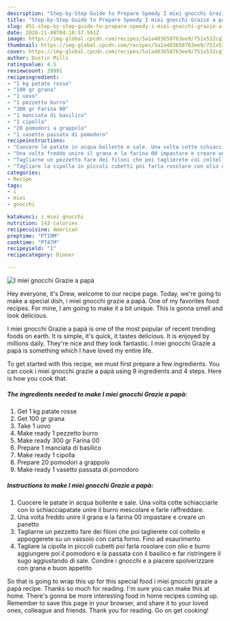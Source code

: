 ```yaml
---
description: "Step-by-Step Guide to Prepare Speedy I miei gnocchi Grazie a papà"
title: "Step-by-Step Guide to Prepare Speedy I miei gnocchi Grazie a papà"
slug: 451-step-by-step-guide-to-prepare-speedy-i-miei-gnocchi-grazie-a-papa
date: 2020-11-08T04:10:57.591Z
image: https://img-global.cpcdn.com/recipes/5a1a403658763ee9/751x532cq70/i-miei-gnocchi-grazie-a-papa-recipe-main-photo.jpg
thumbnail: https://img-global.cpcdn.com/recipes/5a1a403658763ee9/751x532cq70/i-miei-gnocchi-grazie-a-papa-recipe-main-photo.jpg
cover: https://img-global.cpcdn.com/recipes/5a1a403658763ee9/751x532cq70/i-miei-gnocchi-grazie-a-papa-recipe-main-photo.jpg
author: Dustin Mills
ratingvalue: 4.5
reviewcount: 39991
recipeingredient:
- "1 kg patate rosse"
- "100 gr grana"
- "1 uovo"
- "1 pezzetto burro"
- "300 gr Farina 00"
- "1 manciata di basilico"
- "1 cipolla"
- "20 pomodori a grappolo"
- "1 vasetto passata di pomodoro"
recipeinstructions:
- "Cuocere le patate in acqua bollente e sale. Una volta cotte schiacciarle con lo schiacciapatate unire il burro mescolare e farle raffreddare."
- "Una volta freddo unire il grana e la farina 00 impastare e creare un panetto"
- "Tagliarne un pezzetto fare dei filoni che poi taglierete col coltello e appoggerete su un vassoio con carta forno. Fino ad esaurimento"
- "Tagliare la cipolla in piccoli cubetti poi farla rosolare con olio e burro aggiungere poi il pomodoro e la passata con il basilico e far ristringere il sugo aggiustando di sale. Condire i gnocchi e a piacere spolverizzare con grana e buon appetito"
categories:
- Recipe
tags:
- i
- miei
- gnocchi

katakunci: i miei gnocchi 
nutrition: 143 calories
recipecuisine: American
preptime: "PT19M"
cooktime: "PT47M"
recipeyield: "1"
recipecategory: Dinner

---
```



![I miei gnocchi Grazie a papà](https://img-global.cpcdn.com/recipes/5a1a403658763ee9/751x532cq70/i-miei-gnocchi-grazie-a-papa-recipe-main-photo.jpg)

Hey everyone, it's Drew, welcome to our recipe page. Today, we're going to make a special dish, i miei gnocchi grazie a papà. One of my favorites food recipes. For mine, I am going to make it a bit unique. This is gonna smell and look delicious.



I miei gnocchi Grazie a papà is one of the most popular of recent trending foods on earth. It is simple, it's quick, it tastes delicious. It is enjoyed by millions daily. They're nice and they look fantastic. I miei gnocchi Grazie a papà is something which I have loved my entire life.


To get started with this recipe, we must first prepare a few ingredients. You can cook i miei gnocchi grazie a papà using 9 ingredients and 4 steps. Here is how you cook that.

<!--inarticleads1-->

##### The ingredients needed to make I miei gnocchi Grazie a papà:

1. Get 1 kg patate rosse
1. Get 100 gr grana
1. Take 1 uovo
1. Make ready 1 pezzetto burro
1. Make ready 300 gr Farina 00
1. Prepare 1 manciata di basilico
1. Make ready 1 cipolla
1. Prepare 20 pomodori a grappolo
1. Make ready 1 vasetto passata di pomodoro




<!--inarticleads2-->

##### Instructions to make I miei gnocchi Grazie a papà:

1. Cuocere le patate in acqua bollente e sale. Una volta cotte schiacciarle con lo schiacciapatate unire il burro mescolare e farle raffreddare.
1. Una volta freddo unire il grana e la farina 00 impastare e creare un panetto
1. Tagliarne un pezzetto fare dei filoni che poi taglierete col coltello e appoggerete su un vassoio con carta forno. Fino ad esaurimento
1. Tagliare la cipolla in piccoli cubetti poi farla rosolare con olio e burro aggiungere poi il pomodoro e la passata con il basilico e far ristringere il sugo aggiustando di sale. Condire i gnocchi e a piacere spolverizzare con grana e buon appetito




So that is going to wrap this up for this special food i miei gnocchi grazie a papà recipe. Thanks so much for reading. I'm sure you can make this at home. There's gonna be more interesting food in home recipes coming up. Remember to save this page in your browser, and share it to your loved ones, colleague and friends. Thank you for reading. Go on get cooking!
